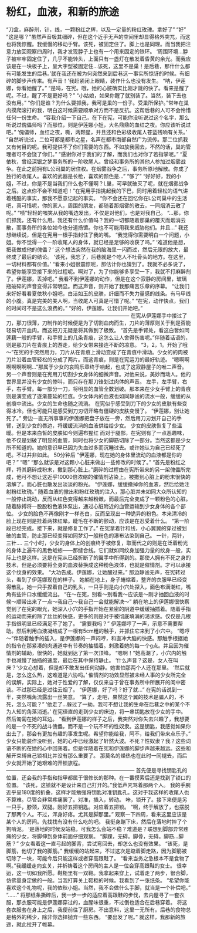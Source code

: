 # 粉红，血液，和新的旅途

“刀盒，麻醉剂，针，线，一颗粉红之辉，以及一定量的粉红玫瑰。拿好了”
“好”
”这是哪？”虽然声音极其细碎，但在这个近乎无声的空间里却显得格外突兀，而这也将我惊醒。我缓慢的移动手臂。该死，被固定住了。脚上也是同理。而当我把注意力放回观察四周时，我才发现脖子上也有一个用来固定的铁环。
‘周围环境…脖子被牢牢固定住了，几乎不能转头，上面只有一盏灯在散发着昏黄的余光。而我应该是在一块板子上，呈大字型被固定住…该死，这里不是巢！是后巷，那什什么都有可能发生的后巷。’就在我还在被为何突然来到后巷这一事实所惊讶的时候。有细碎的脚步声传来。有声音！’我赶紧闭上眼睛，装作什么也没有发生。
“呐，伊莲娜，你看她醒了。”
“是吗，在宪。哦，她的心脏确实比刚才跳的快了。看来是醒了呢。不过，醒了不是更好吗？”
“小姑娘，如果你醒了就别装了。当然，装下去也没有用。”
“你们是谁？为什么要抓我，我可是巢的一份子。受巢所保护。”常年在巢内摸爬滚打的我，明白这时候需要顺承对方而不是反抗。这帮后巷的人可不会怜惜任何一份生命。
“容我介绍一下自己，在下在宪，可能你没听说过这个名字，那么听说过傀儡师吗？而那位，则是伊莲娜小姐，大名鼎鼎的血红之夜。你应该听说过吧。”
‘傀儡师，血红之夜，嘶，两颗星，并且还和色彩级收尾人苍蓝残响有关系。’
“自然听说过，二位可都是都市之星，名声在都市南部自然广为流传。那二位抓我又有何目的呢。我可提供不了你们需要的东西。不如放我回去，不然的话，巢的管理者可不会饶了你们。”
“感谢你对于我们的了解，而我们也对你了若指掌呢。”
“夏依秋，曾经深银之梦事务所的一阶收尾人。曾经和事务所的其他人参加过烟雾战争。在此之前拥有L公司巢的居住权。在烟雾战争之后，事务所原地解散。你成了独行的收尾人。喜欢的武器是长枪，喜欢的颜色是…”
“够了”
“好好好，我的小姐，不过，你是不是当我们什么也不懂啊？L巢，可早就破灭了呢，就在烟雾战争之后。这点你不会不知道吧！”在宪用手指挑起我的下巴，同时用着轻松的语气讲着残酷的事实，那我不愿意记起的事实。
“你不会还在回忆你在L公司巢中的生活吧，真可惜呢，你的家人，周围的朋友，都随着那烟雾的散去，一同烟消云散了呢。”
“啧”轻轻的嗤笑从我的嘴边发出，不仅是对他们，也是对我自己。
“…那，你们抓我，还有什么用。我还有什么价值吗？我的一切都随着那巢的覆灭而烟消云散，而事务所的各位如今也分道扬镳。你也不可能用我来威胁他们。并且…”
我还想继续说，但是在宪用一根手指封住了我的嘴。
“我觉得你需要明白一个问题，小姐。你不觉得一个一阶收尾人的身体，就已经是足够的收获了吗。”
‘难道他是想，把我做成他的傀儡？’
这个想法突然在我的脑海里一闪而过，然后无限的放大，最终成了最后的结论。
‘该死，我忘了，后巷就是个吃人不吐骨头的地方。在这里，一切材料都有价值。’
“看来小姐很震惊呢，那估计你也猜到了。我就不必多说了，希望你能享受接下来的过程呢。啊对了，为了你能够多享受一下，我就不打麻醉剂了。伊莲娜，丢掉吧。”
我看不到伊莲娜的动作，但是在这个寂静的房间里，玻璃瓶破碎的声音变得非常明显。而这声音，则开始了我那痛苦乐章的序幕。
“让我们来好好看看夏依秋小姐吧，白洁如玉的皮肤，纤细而不失力量感的线条。有马甲线的小腹。真是完美的美人啊，当收尾人可真是可惜了呢。”
“在宪，动作快点，我们的时间可不是这么浪费的。”
“好的，伊莲娜。让我们开始吧。”
————————————————————————
在宪从伊莲娜手中接过了刀，那刀很薄，刀制作的时候便是为了切割血肉而生，刀片的薄厚则关于到是否能轻易切开血肉。而这把刀无疑是将其做到了极致。
“首先是手臂处，看这白皙如同莲藕一般的手臂，和手臂上的几条青痕，这怎么让人舍得伤害呢。”伴随着话语的，则是那刀片在青痕上的游走，给少女带来接连不断的凉意。
“3，2，1。开始了哦～”在宪的手突然用力，刀片从在青痕上滑动变成了在青痕中滑动。少女的的肉被刀片沿着血管轻松的分成了两片。而这青痕，则是在宪运刀的最好轨迹。
“嗯啊啊啊啊啊啊啊…”那属于少女的哀鸣乐章终于响起，也成了这寂静屋子的唯二声音。
另一个声音则是在宪用刀切割少女身体的细微声音。对他来说，美妙而动人。他的世界里并没有少女的惨叫，而只存在那刀锋划过肉体的声音。
左手，左手臂，右手，右手臂。每一部分一刀，将明显的血管全数划破。那本来在少女手臂上的青痕则是演变成了逐渐蔓延的红痕。少女体内的血液也如同静谧的流水一般，缓缓的从创痕中流出。少女的生命也随之流淌。
在宪似乎感受到刀下的少女的皮肤有些变得冰冷。但也可能只是感受到刀刃切开略有僵硬的皮肤变慢了。
“伊莲娜，别让她死了。”
旁边一直无所事事的伊莲娜把盘子放在一旁，然后用刀刃划开自己的手臂，送到少女的唇边，将缓缓流淌的血液供给给少女。
少女的皮肤恢复了些温暖。但是本来白皙的皮肤如今则遍布猩红
而对于腿部，在宪则有了一点恶趣味，他不仅是划破了明显的血管，同时也将少女的脚筋切除了一部分。当然这都是少女所不知道的。她的意识早已因为失血过多而沉睡过去。或许她认为自己已经死了吧。不过并非如此。
50分钟后
“伊莲娜，现在她的身体里流动的血液都是你的吧？”
“嗯”
“那么就该是对这颗小心脏来做出一些修改的时候了。”
“首先是粉红之辉，将其磨碎成粉末，撒到那心脏上。”磨碎的过程由在宪所带来的另一架傀儡所完成，他可不想让这近乎10000倍浓缩的催情剂沾染上。被撒到心脏上的粉末很快的溶解了。而心脏也散发出淡淡的粉光。
“伊莲娜，缓缓撤掉你的血液，然后给她注射粉红玫瑰。”
随着血液的撤出和粉红玫瑰的注入，那心脏并未如同大众所认知的一般停止跳动，反而从红色变得越来越粉嫩，而最后完全变成了一颗粉色的心脏。随着脉搏将一股股粉色液体泵出，通过心脏附近的血管运输到少女身体的各个部位。
少女的脸色不再像刚才一样苍白，反而呈现出一种诡异的粉色。本来清冷的脸上现在则是挂着两抹红晕。睫毛在不断的颤动，应该是在忍受着什么。
“第一阶段已经完成。接下来，就是修复工作了。”
在宪拿着针和线，小心翼翼的穿过被划破的血管，防止那已经变得如同梦幻一般粉色的瀑布沾染到自己。
一针，两针，三针….
三个小时，少女的身体上的创痕终于被修复，取而代之的则是在泛着粉光的身体上遍布的黑色蚯蚓——那缝合线。它们就如同纹身加强力量的纹身一般，实际上也是这样。这是在宪从已经折断了的翼手中所得到的。那使人拥有不死之身的技术，但是必须要将全身的血液替换成这种粉色液体，也就是催情剂。才可以承接这个纹身的效果。
“大功告成。伊莲娜，让她醒过来。”
那边静谧无声，在宪转过头，看到了伊莲娜现在的样子。
她躺在地上，身子蜷缩着，整齐的衣服早已经变得散乱，她一只手捏着自己的乳头，一只手则是向小穴处探入，面色布满潮红，嘴角有些许口水缓缓流出。
“在～在宪，别看～别看我～应该是～刚才抽回血液的时候～顺带出来了一点～我自己～我自己一会就能解决～”
躺在地上的伊莲娜很快察觉到了在宪的眼光，她深入小穴的手指开始在紧密的阴道中缓缓抽插着。随着手指的运动而来的除了丝丝的快感，更多的则是对于被彻底填满的渴求感。仅仅是几根手指很明显已经满足不了她了。
“需要我吗？”
伊莲娜哼了一声，示意不需要帮助。然后利用血液凝结成了一根有5cm粗的触手，并抓住它来到了小穴中。
“嗯哼～”伴随着触手的插入，是伊莲娜的一声闷哼，和直冲大脑的快感。那触手根据她的指令在那紧凑的肉通道中有节奏的抽插着。刺激着她的每一个g点。并且因为催情剂的辅助，很快的，她就到达了第一次顶峰。
“嗯啊！”她高潮了，小穴内的触手也减慢了抽插的速度，最后在其中保持静止。
‘什么声音？这是，女人在叫床？’少女心想着，但是却不敢发出任何动静。她害怕那两个人还在那里。
‘然后就是，怎么这么热，这难道是六协吗。’
催情剂的功效显然被未经人事的少女所完全的误解，实际上，她对于性爱的了解，仅仅来自于曾在事务所中所展开的闺中密谈。不过那已经是过往云烟了。
“伊莲娜，好了吗？好了就…”
在宪的话说到一半，突然嘴角流露出一丝笑意。
“算了，走吧，果然这个翼的技术是骗人的，不死，怎么可能？”
‘他走了…躲过了一劫。我可不想让我的生命在后巷之中的某个不为人知的角落消逝。’
在宪径直的走到少女的床边，将一串钥匙放在少女的手中。然后匍匐在她的耳边。
“看到伊莲娜的样子之后，我突然对你失去兴趣了，我想要的是一个不死的战斗傀儡，而不是一个玩不坏的性奴隶。这是钥匙，我感觉如果你出去了，那会有更加有趣的事发生呢。希望你能给我，阿不，给我们带来点乐子。”
少女只能装作没听到，她的心中已经激起了轩然大波。不死？性奴隶？我？这些词语不断的在她的心中回荡着。但是伴随着在宪和伊莲娜的脚步声越来越远。这些和解开束缚自己锁相比并没有那么重要了。
那莫名的燥热也在此时一同褪去，而后少女就开始了她艰难的开锁旅程。
—————————————————————————
首先便是寻找钥匙孔的位置，还会我的手指和指甲都属于很修长的那种。在一番摸索后还是找到了锁口的位置。
“该死，这锁就不是设计来自己打开的。”我低声咒骂着那两个人。
我的手腕近乎呈180度的折叠，这样才能勉强将钥匙对准钥匙孔。这对于我这样的收尾人也不算难。尽管会非常疼痛罢了。对准，插入，转动。
咔，锁开了。接下来便是另一只手，脖颈，双腿。刚好五把钥匙。对应着五把锁。
“啊，终于解放了，也摆脱了那两个人。不过，浑身好疼。尤其是脚那里。”
观察一下四周，看来这里应该是某个人的房间。先找找有没有什么吃的吧。
我挺身蹦下床，然后在落地时摔了个狗啃泥。
‘是落地的时候没站稳，可我怎么会站不稳？难道是？联想到脚部异常疼痛的少女，将脚伸到身体前面仔细观察。
“脚踝，无碍。脚骨，无碍。脚筋…脚筋？”
少女看着这一直弓起的脚背，尝试弯回去，却怎么也没有效果。
“该死，是脚筋，他切了我的脚筋。”
我缓缓的站起来，不过这次是踮着脚走路，因为脚筋被切除了一块，可能今后只能这样或者穿高跟鞋了。
“看来当务之急根本不是食物了啊。”我缓缓走向玄关，并祈祷着这个房间的主人是一位会穿高跟鞋的女士。
很幸运，这一切如我所愿。鞋柜里有一双鞋。我拿起来穿上，试着走了两步，很合脚，仿佛量身定做的一般。当我打算关上鞋柜的时候。我看到了一张纸条。
“希望你能喜欢这个礼物呢，我的依秋小姐。当然，我不会做什么手脚，就当是一个补偿吧。”
“……”
将那纸条撕碎后，我一步一步的适应着高跟鞋的步伐，去内屋寻了一套衣服，那衣服可能是伊莲娜穿过的，血腥味很重，不过倒也适合在后巷穿着。
将这套衣服套在身上之后，我便前往了厨房。不出意料，这里一无所有。后巷的食物总是格外的稀少，除非你选择抛弃一些东西。
“要出发了呢。”
就这样，我那新的旅途，就此拉开了帷幕。 

 